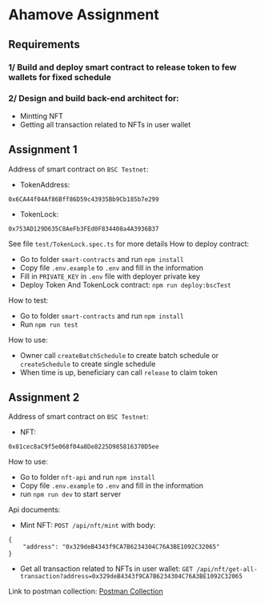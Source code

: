 # Ahamove Assignment

## Requirements
### 1/ Build and deploy smart contract to release token to few wallets for fixed schedule
### 2/ Design and build back-end architect for:
- Mintting NFT
- Getting all transaction related to NFTs in user wallet

## Assignment 1 
Address of smart contract on ```BSC Testnet```:
- TokenAddress: 
```
0x6CA44f04Af86Bff86D59c43935Bb9Cb185b7e299
```
- TokenLock: 
```
0x753AD129D635C8AeFb3FEd0F834408a4A3936B37
```

See file `test/TokenLock.spec.ts` for more details
How to deploy contract:
- Go to folder `smart-contracts` and run `npm install`
- Copy file `.env.example` to `.env` and fill in the information
- Fill in `PRIVATE_KEY` in `.env` file with deployer private key
- Deploy Token And TokenLock contract: `npm run deploy:bscTest` 

How to test:
- Go to folder `smart-contracts` and run `npm install`
- Run `npm run test`

How to use: 
- Owner call `createBatchSchedule` to create batch schedule or `createSchedule` to create single schedule
- When time is up, beneficiary can call `release` to claim token

## Assignment 2
Address of smart contract on ```BSC Testnet```:
- NFT: 
```
0x81cec8aC9f5e068f04a8De8225D985816370D5ee
```

How to use:
- Go to folder `nft-api` and run `npm install`
- Copy file `.env.example` to `.env` and fill in the information
- run `npm run dev` to start server

Api documents:
- Mint NFT: `POST /api/nft/mint` with body:
```
{
	"address": "0x329deB4343f9CA7B6234304C76A3BE1092C32065"
}
```
- Get all transaction related to NFTs in user wallet: `GET /api/nft/get-all-transaction?address=0x329deB4343f9CA7B6234304C76A3BE1092C32065`

Link to postman collection: [Postman Collection](https://www.postman.com/huynh-ba-huy/workspace/ahamove/collection/17770807-f4e3323b-256c-4a66-850d-e77d8390b140?action=share&creator=17770807)
